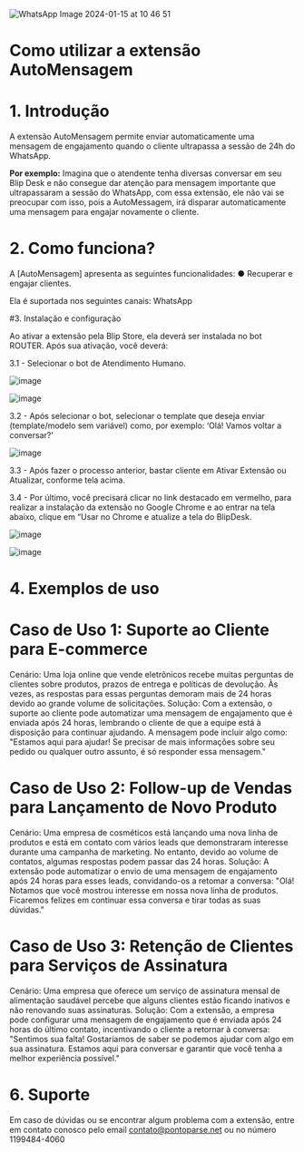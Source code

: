 ![WhatsApp Image 2024-01-15 at 10 46 51](https://github.com/Wilkor/doc-plugin-fura-fila/assets/34819624/acaf6e2b-c51c-435d-ae54-becbc8fe0b47)

# Como utilizar a extensão AutoMensagem

# 1. Introdução 
A extensão AutoMensagem permite enviar automaticamente uma mensagem de engajamento quando o cliente ultrapassa a sessão de 24h do WhatsApp. 

**Por exemplo:** Imagina que o atendente tenha diversas conversar em seu Blip Desk e não consegue dar atenção para mensagem importante que ultrapassaram a sessão do WhatsApp, com essa extensão, ele não vai se preocupar com isso, pois a AutoMessagem, irá disparar automaticamente uma mensagem para engajar novamente o cliente.

# 2. Como funciona? 
A [AutoMensagem] apresenta as seguintes funcionalidades: 
● Recuperar e engajar clientes.

Ela é suportada nos seguintes canais: WhatsApp 

#3. Instalação e configuração 

Ao ativar a extensão pela Blip Store, ela deverá ser instalada no bot ROUTER. Após sua ativação, você deverá: 

3.1 - Selecionar o bot de Atendimento Humano.

![image](https://github.com/user-attachments/assets/e32d5dd3-b42c-4298-9515-adbfdd27cfe8)

![image](https://github.com/user-attachments/assets/b57decd1-1970-4cda-82e3-254a57e052f8)



3.2 - Após selecionar o bot, selecionar o template que deseja enviar (template/modelo sem variável) como, por exemplo: ‘Olá! Vamos voltar a conversar?’

![image](https://github.com/user-attachments/assets/09b75cac-ec65-4fbb-8077-38d69b118146)


3.3 - Após fazer o processo anterior, bastar cliente em Ativar Extensão ou Atualizar, conforme tela acima. 

3.4 - Por último, você precisará clicar no link destacado em vermelho, para realizar a instalação da extensão no Google Chrome e ao entrar na tela abaixo, clique em “Usar no Chrome e atualize a tela do BlipDesk.

![image](https://github.com/user-attachments/assets/83a6fe65-bd4a-44b4-be84-54d9ba9234df)


![image](https://github.com/user-attachments/assets/7e313e41-d63c-4c6e-8ebb-b35c2dc57835)

# 4. Exemplos de uso
   
# Caso de Uso 1: Suporte ao Cliente para E-commerce
Cenário: Uma loja online que vende eletrônicos recebe muitas perguntas de clientes sobre produtos, prazos de entrega e políticas de devolução. Às vezes, as respostas para essas perguntas demoram mais de 24 horas devido ao grande volume de solicitações.
Solução: Com a extensão, o suporte ao cliente pode automatizar uma mensagem de engajamento que é enviada após 24 horas, lembrando o cliente de que a equipe está à disposição para continuar ajudando. A mensagem pode incluir algo como: "Estamos aqui para ajudar! Se precisar de mais informações sobre seu pedido ou qualquer outro assunto, é só responder essa mensagem."


# Caso de Uso 2: Follow-up de Vendas para Lançamento de Novo Produto
Cenário: Uma empresa de cosméticos está lançando uma nova linha de produtos e está em contato com vários leads que demonstraram interesse durante uma campanha de marketing. No entanto, devido ao volume de contatos, algumas respostas podem passar das 24 horas.
Solução: A extensão pode automatizar o envio de uma mensagem de engajamento após 24 horas para esses leads, convidando-os a retomar a conversa: "Olá! Notamos que você mostrou interesse em nossa nova linha de produtos. Ficaremos felizes em continuar essa conversa e tirar todas as suas dúvidas."


# Caso de Uso 3: Retenção de Clientes para Serviços de Assinatura
Cenário: Uma empresa que oferece um serviço de assinatura mensal de alimentação saudável percebe que alguns clientes estão ficando inativos e não renovando suas assinaturas.
Solução: Com a extensão, a empresa pode configurar uma mensagem de engajamento que é enviada após 24 horas do último contato, incentivando o cliente a retornar à conversa: "Sentimos sua falta! Gostaríamos de saber se podemos ajudar com algo em sua assinatura. Estamos aqui para conversar e garantir que você tenha a melhor experiência possível."

# 6. Suporte 
Em caso de dúvidas ou se encontrar algum problema com a extensão, entre em contato conosco pelo email contato@pontoparse.net ou no número 1199484-4060


